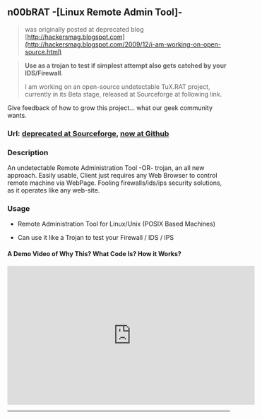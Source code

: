 ## n00bRAT -[Linux Remote Admin Tool]-

> was originally posted at deprecated blog [http://hackersmag.blogspot.com](http://hackersmag.blogspot.com/2009/12/i-am-working-on-open-source.html)

> **Use as a trojan to test if simplest attempt also gets catched by your IDS/Firewall**.
>
> I am working on an open-source undetectable TuX.RAT project, currently in its Beta stage, released at Sourceforge at following link.

Give feedback of how to grow this project... what our geek community wants.

### Url: [deprecated at Sourceforge](http://sourceforge.net/projects/n00brat/), [now at Github](https://github.com/abhishekkr/n00bRAT)

### Description

An undetectable Remote Administration Tool -OR- trojan, an all new approach. Easily usable, Client just requires any Web Browser to control remote machine via WebPage. Fooling firewalls/ids/ips security solutions, as it operates like any web-site.

### Usage

* Remote Administration Tool for Linux/Unix (POSIX Based Machines)

* Can use it like a Trojan to test your Firewall / IDS / IPS


#### A Demo Video of Why This? What Code Is? How it Works?

<iframe width="560" height="315" src="https://www.youtube.com/embed/Jnx7nD0qU7M" frameborder="0" allow="accelerometer; autoplay; encrypted-media; gyroscope; picture-in-picture" allowfullscreen></iframe>

---
